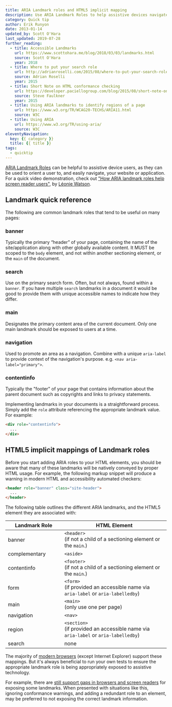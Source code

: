 ```yaml
---
title: ARIA Landmark roles and HTML5 implicit mapping
description: Use ARIA Landmark Roles to help assistive devices navigate the markup.
category: Quick tip
author: Erik Runyon
date: 2013-01-14
updated_by: Scott O'Hara
last_updated: 2019-07-28
further_reading:
  - title: Accessible Landmarks
    url: https://www.scottohara.me/blog/2018/03/03/landmarks.html
    source: Scott O'Hara
    year: 2018
  - title: Where to put your search role
    url: http://adrianroselli.com/2015/08/where-to-put-your-search-role.html
    source: Adrian Roselli
    year: 2015
  - title: Short Note on HTML conformance checking
    url: https://developer.paciellogroup.com/blog/2015/08/short-note-on-html-conformance-checking/
    source: Steve Faulkner
    year: 2015
  - title: Using ARIA landmarks to identify regions of a page
    url: https://www.w3.org/TR/WCAG20-TECHS/ARIA11.html
    source: W3C
  - title: Using ARIA
    url: https://www.w3.org/TR/using-aria/
    source: W3C
eleventyNavigation:
  key: {{ category }}
  title: {{ title }}
tags:
  - quicktip
---
```


[ARIA Landmark Roles](https://w3c.github.io/aria/#landmark_roles) can be helpful to assistive device users, as they can be used to orient a user to, and easily navigate, your website or application. For a quick video demonstration, check out ["How ARIA landmark roles help screen reader users"](https://youtu.be/IhWMou12_Vk), by [Léonie Watson](https://tink.uk/).


## Landmark quick reference

The following are common landmark roles that tend to be useful on many pages:

### banner

Typically the primary “header” of your page, containing the name of the site/application along with other globally available content. It MUST be scoped to the `body` element, and not within another sectioning element, or the `main` of the document.

### search

Use on the primary search form. Often, but not always, found within a `banner`.  If you have multiple `search` landmarks in a document it would be good to provide them with unique accessible names to indicate how they differ.

### main

Designates the primary content area of the current document. Only one main landmark should be exposed to users at a time.

### navigation

Used to promote an area as a navigation. Combine with a unique `aria-label` to provide context of the navigation's purpose. e.g. `<nav aria-label="primary">`.

### contentinfo

Typically the "footer" of your page that contains information about the parent document such as copyrights and links to privacy statements.

Implementing landmarks in your documents is a straightforward process. Simply add the `role` attribute referencing the appropriate landmark value. For example:

```html
<div role="contentinfo">
  ...
</div>
```

## HTML5 implicit mappings of Landmark roles

Before you start adding ARIA roles to your HTML elements, you should be aware that many of these landmarks will be natively conveyed by proper HTML usage. For example, the following markup snippet will produce a warning in modern HTML and accessibility automated checkers:

```html
<header role="banner" class="site-header">
  ...
</header>
```

The following table outlines the different ARIA landmarks, and the HTML5 element they are associated with:

<table class="table-dividers">
  <col width="35%">
  <thead>
    <tr>
        <th scope="col">Landmark Role</th>
        <th scope="col">HTML Element</th>
    </tr>
  </thead>
  <tbody>
    <tr>
      <td>banner</td>
      <td>
        <code>&lt;header&gt;</code>
        <br>(if not a child of a sectioning element or the <code>main</code>.)
      </td>
    </tr>
    <tr>
      <td>complementary</td>
      <td>
        <code>&lt;aside&gt;</code>
      </td>
    </tr>
    <tr>
      <td>contentinfo</td>
      <td>
        <code>&lt;footer&gt;</code>
        <br>(if not a child of a sectioning element or the <code>main</code>.)
      </td>
    </tr>
    <tr>
      <td>form</td>
      <td>
        <code>&lt;form&gt;</code>
        <br>(if provided an accessible name via <code>aria-label</code> or <code>aria-labelledby</code>)
      </td>
    </tr>
    <tr>
      <td>main</td>
      <td>
        <code>&lt;main&gt;</code>
        <br>(only use one per page)
      </td>
    </tr>
    <tr>
      <td>navigation</td>
      <td>
        <code>&lt;nav&gt;</code>
      </td>
    </tr>
    <tr>
      <td>region</td>
      <td>
        <code>&lt;section&gt;</code>
        <br> (if provided an accessible name via <code>aria-label</code> or <code>aria-labelledby</code>)
      </td>
    </tr>
    <tr>
      <td>search</td>
      <td>
        none
      </td>
    </tr>
  </tbody>
</table>

The majority of [modern browsers](https://www.html5accessibility.com/) (except Internet Explorer) support these mappings. But it's always beneficial to run your own tests to ensure the appropriate landmark role is being appropriately exposed to assistive technology.

For example, there are [still support gaps in browsers and screen readers](https://www.scottohara.me/blog/2019/04/05/landmarks-exposed.html) for exposing some landmarks. When presented with situations like this, ignoring conformance warnings, and adding a redundant role to an element, may be preferred to not exposing the correct landmark information.
